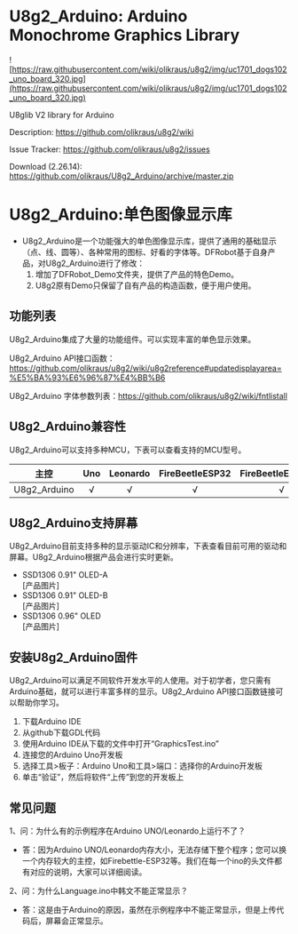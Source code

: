 # U8g2_Arduino: Arduino Monochrome Graphics Library

![https://raw.githubusercontent.com/wiki/olikraus/u8g2/img/uc1701_dogs102_uno_board_320.jpg](https://raw.githubusercontent.com/wiki/olikraus/u8g2/img/uc1701_dogs102_uno_board_320.jpg) 

U8glib V2 library for Arduino

Description: https://github.com/olikraus/u8g2/wiki

Issue Tracker: https://github.com/olikraus/u8g2/issues

Download (2.26.14): https://github.com/olikraus/U8g2_Arduino/archive/master.zip

# U8g2_Arduino:单色图像显示库
* U8g2_Arduino是一个功能强大的单色图像显示库，提供了通用的基础显示（点、线、圆等）、各种常用的图标、好看的字体等。DFRobot基于自身产品，对U8g2_Arduino进行了修改：
    1. 增加了DFRobot_Demo文件夹，提供了产品的特色Demo。
    1. U8g2原有Demo只保留了自有产品的构造函数，便于用户使用。


## 功能列表
U8g2_Arduino集成了大量的功能组件。可以实现丰富的单色显示效果。

U8g2_Arduino API接口函数：https://github.com/olikraus/u8g2/wiki/u8g2reference#updatedisplayarea=%E5%BA%93%E6%96%87%E4%BB%B6

U8g2_Arduino 字体参数列表：https://github.com/olikraus/u8g2/wiki/fntlistall

## U8g2_Arduino兼容性
U8g2_Arduino可以支持多种MCU，下表可以查看支持的MCU型号。

主控          |     Uno      |   Leonardo    |     FireBeetleESP32     |    FireBeetleESP8266    |     m0         |     BK7251      
-----------  | :----------: |  :----------: |  :----------: |  :----------: | :------------: |   ------------
U8g2_Arduino |      √       |       √       |      √        |       √       |       √        |  


## U8g2_Arduino支持屏幕
 
U8g2_Arduino目前支持多种的显示驱动IC和分辨率，下表查看目前可用的驱动和屏幕。U8g2_Arduino根据产品会进行实时更新。<br>

* SSD1306 0.91" OLED-A<br>
[产品图片]
* SSD1306 0.91" OLED-B<br>
[产品图片]
* SSD1306 0.96" OLED<br>
[产品图片]


## 安装U8g2_Arduino固件
U8g2_Arduino可以满足不同软件开发水平的人使用。对于初学者，您只需有Arduino基础，就可以进行丰富多样的显示。U8g2_Arduino API接口函数链接可以帮助你学习。

1. 下载Arduino IDE<br>
1. 从github下载GDL代码<br>
1. 使用Arduino IDE从下载的文件中打开“GraphicsTest.ino”<br>
1. 连接您的Arduino Uno开发板<br>
1. 选择工具>板子：Arduino Uno和工具>端口：选择你的Arduino开发板<br>
1. 单击“验证”，然后将软件“上传”到您的开发板上



## 常见问题

1、问：为什么有的示例程序在Arduino UNO/Leonardo上运行不了？
    
 * 答：因为Arduino UNO/Leonardo内存大小，无法存储下整个程序；您可以换一个内存较大的主控，如Firebettle-ESP32等。我们在每一个ino的头文件都有对应的说明，大家可以详细阅读。<br>

2、问：为什么Language.ino中韩文不能正常显示？

*  答：这是由于Arduino的原因，虽然在示例程序中不能正常显示，但是上传代码后，屏幕会正常显示。
